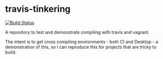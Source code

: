 # travis-tinkering

[![Build Status](https://travis-ci.org/dannystaple/travis-tinkering.svg)](https://travis-ci.org/dannystaple/travis-tinkering)

A repository to test and demonstrate compiling with travis and vagrant.

The intent is to get cross compiling environments - both CI and Desktop - a demonstration of this, so I can reproduce this for projects that are tricky to build.
